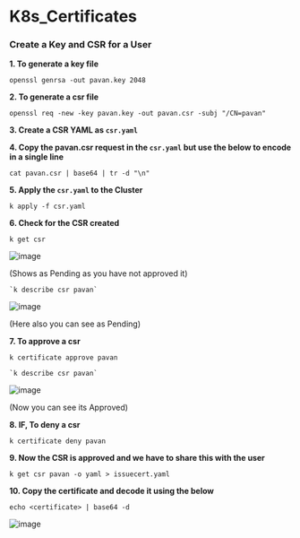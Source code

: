 # K8s_Certificates

### Create a Key and CSR for a User

**1. To generate a key file**
```
openssl genrsa -out pavan.key 2048
```

**2. To generate a csr file**
```
openssl req -new -key pavan.key -out pavan.csr -subj "/CN=pavan"
```

**3. Create a CSR YAML as `csr.yaml`**

**4. Copy the pavan.csr request in the `csr.yaml` but use the below to encode in a single line**
```
cat pavan.csr | base64 | tr -d "\n"
```

**5. Apply the `csr.yaml` to the Cluster**
```
k apply -f csr.yaml
```

**6. Check for the CSR created**
```
k get csr
```
![image](https://github.com/user-attachments/assets/ecf627a8-243a-40e9-ab0e-615e3b09ceaa)

(Shows as Pending as you have not approved it)

```
`k describe csr pavan`
```
![image](https://github.com/user-attachments/assets/adde8245-5d76-4ab6-86c0-dfef9986d66f)

(Here also you can see as Pending)

**7. To approve a csr**
```
k certificate approve pavan
```
```
`k describe csr pavan`
```
![image](https://github.com/user-attachments/assets/fa3baa79-b5ce-4184-ba27-599c31f3712f)

(Now you can see its Approved)

**8. IF, To deny a csr**
```
k certificate deny pavan
```

**9. Now the CSR is approved and we have to share this with the user**
```
k get csr pavan -o yaml > issuecert.yaml
```

**10. Copy the certificate and decode it using the below**
```
echo <certificate> | base64 -d
```
![image](https://github.com/user-attachments/assets/64f4b248-c5f5-413f-a06c-b50002abb500)
